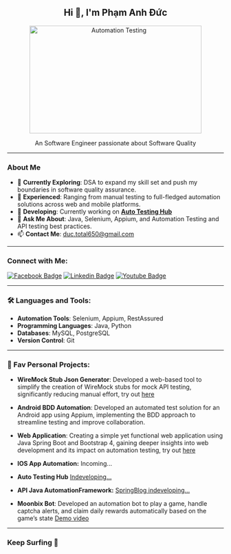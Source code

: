 <div align="center"> 
  <h2 ><b> Hi 👋, I'm Phạm Anh Đức </b> </h2>
  <img align="center" src="./developer-tester.gif" alt="Automation Testing" style="height: 250px; width: 400px"/><br/>
  <p>An Software Engineer passionate about Software Quality</p>
</div>

---

### About Me

- 🔭 **Currently Exploring**: DSA to expand my skill set and push my boundaries in software quality assurance.
- 🌱 **Experienced**: Ranging from manual testing to full-fledged automation solutions across web and mobile platforms.
- 🚀 **Developing**: Currently working on [**Auto Testing Hub**](https://github.com/zyzz15620/springboot-hub?tab=readme-ov-file)
- 💬 **Ask Me About**: Java, Selenium, Appium, and Automation Testing and API testing best practices.
- 📫 **Contact Me**: duc.total650@gmail.com

---

### Connect with Me:

[![Facebook Badge](https://img.shields.io/badge/Facebook-1877F2?style=for-the-badge&logo=facebook&logoColor=white)](https://www.facebook.com/profile.php?id=100007813174380) 
[![Linkedin Badge](https://img.shields.io/badge/LinkedIn-0077B5?style=for-the-badge&logo=linkedin&logoColor=white)](https://www.linkedin.com/in/pham-anh-duc-a65544179/)
[![Youtube Badge](https://img.shields.io/badge/YouTube-FF0000?style=for-the-badge&logo=youtube&logoColor=white)](https://www.youtube.com/channel/UC6ihjin5T3jjxME21gDSK_A)

---

### 🛠️ Languages and Tools:

- **Automation Tools**: Selenium, Appium, RestAssured
- **Programming Languages**: Java, Python
- **Databases**: MySQL, PostgreSQL
- **Version Control**: Git

---

### 📂 Fav Personal Projects:

- **WireMock Stub Json Generator**: Developed a web-based tool to simplify the creation of WireMock stubs for mock API testing, significantly reducing manual effort, try out [here](https://wiremock-json-generator.onrender.com/)

- **Android BDD Automation**: Developed an automated test solution for an Android app using Appium, implementing the BDD approach to streamline testing and improve collaboration.
  
- **Web Application**: Creating a simple yet functional web application using Java Spring Boot and Bootstrap 4, gaining deeper insights into web development and its impact on automation testing, try out [here](https://www.xemngay.online/calendar)
  
- **IOS App Automation:** Incoming...

- **Auto Testing Hub** [Indeveloping...](https://autotestinghub.org/)

- **API Java AutomationFramework:** [SpringBlog indeveloping... ](https://github.com/zyzz15620/spring-blog-api-test) 
- **Moonbix Bot**: Developed an automation bot to play a game, handle captcha alerts, and claim daily rewards automatically based on the game’s
state [Demo video](https://www.youtube.com/watch?v=do3YYNUA8gI)

---

### Keep Surfing 🌊
